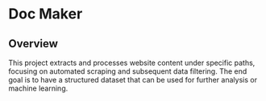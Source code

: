 # Doc Maker

## Overview
This project extracts and processes website content under specific paths, focusing on automated scraping and subsequent data filtering.
The end goal is to have a structured dataset that can be used for further analysis or machine learning.